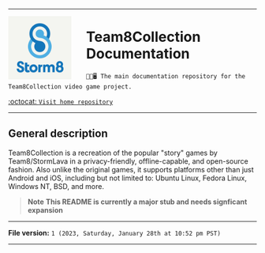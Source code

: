 
***

<img src="/Storm8Logo.png" width="128" height="128" align="left" style="margin-right: 30px">

# Team8Collection Documentation

`🎱️📖️🖥️ The main documentation repository for the Team8Collection video game project.`

[:octocat: `Visit home repository`](https://github.com/seanpm2001/Team8Collection/)

***

## General description

Team8Collection is a recreation of the popular "story" games by Team8/StormLava in a privacy-friendly, offline-capable, and open-source fashion. Also unlike the original games, it supports platforms other than just Android and iOS, including but not limited to: Ubuntu Linux, Fedora Linux, Windows NT, BSD, and more.

> **Note** **This README is currently a major stub and needs signficant expansion**

***

**File version:** `1 (2023, Saturday, January 28th at 10:52 pm PST)`

***
